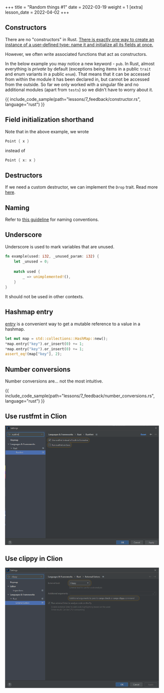 +++
title = "Random things #1"
date = 2022-03-19
weight = 1
[extra]
lesson_date = 2022-04-02
+++

## Constructors

There are no "constructors" in Rust.
[There is exactly one way to create an instance of a user-defined type: name
it and initialize all its fields at once.](https://doc.rust-lang.org/nomicon/constructors.html)

However, we often write associated functions that act as constructors.

In the below example you may notice a new keyword - `pub`. In Rust, almost everything is _private_ by default (exceptions being items in a public `trait` and enum variants in a public `enum`). That means that it can be accessed from within the module it has been declared in, but cannot be accessed from the outside. So far we only worked with a singular file and no additional modules (apart from `tests`) so we didn't have to worry about it.

{{ include_code_sample(path="lessons/7_feedback/constructor.rs", language="rust") }}

## Field initialization shorthand

Note that in the above example, we wrote

```rust
Point { x }
```

instead of

```rust
Point { x: x }
```

## Destructors

If we need a custom destructor, we can implement the `Drop` trait.
Read more [here](https://doc.rust-lang.org/stable/reference/destructors.html).

## Naming

Refer to [this guideline](https://rust-lang.github.io/api-guidelines/naming.html) for naming conventions.

## Underscore

Underscore is used to mark variables that are unused.

```rust
fn example(used: i32, _unused_param: i32) {
    let _unused = 0;

    match used {
        _ => unimplemented!(),
    }
}
```

It should not be used in other contexts.

## Hashmap entry

[entry](https://doc.rust-lang.org/std/collections/struct.HashMap.html#method.entry) is a convenient way to get a mutable reference to a value in a hashmap.

```rust
let mut map = std::collections::HashMap::new();
*map.entry("key").or_insert(0) += 1;
*map.entry("key").or_insert(0) += 1;
assert_eq!(map["key"], 2);
```

## Number conversions

Number conversions are... not the most intuitive.

{{ include_code_sample(path="lessons/7_feedback/number_conversions.rs", language="rust") }}

## Use rustfmt in Clion

![](rustfmt.png)

## Use clippy in Clion

![](clippy.png)
